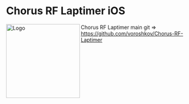 # Chorus RF Laptimer iOS

<img src="docs/img/logo.png" align="left" alt="Logo" width="200"/>

Chorus RF Laptimer main git => https://github.com/voroshkov/Chorus-RF-Laptimer